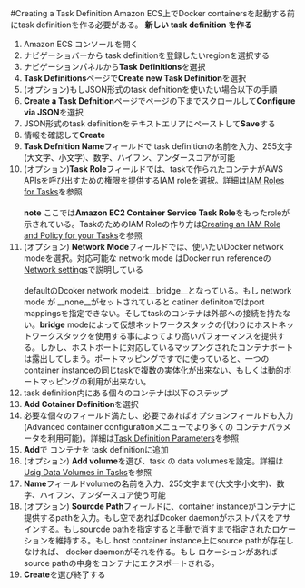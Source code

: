 #Creating a Task Definition
Amazon ECS上でDocker containersを起動する前にtask definitionを作る必要がある。
**新しい task definition を作る**
1. Amazon ECS コンソールを開く
2. ナビゲーショバーから task definitionを登録したいregionを選択する
3. ナビゲーションパネルから**Task Definitions**を選択
4. **Task Definitions**ページで**Create new Task Definition**を選択
5. (オプション)もしJSON形式のtask defnitionを使いたい場合以下の手順
  6. **Create a Task Defnition**ページでページの下までスクロールして**Configure via JSON**を選択
  7. JSON形式のtask definitionをテキストエリアにペーストして**Save**する
  8. 情報を確認して**Create**
6. **Task Defnition Name**フィールドで task definitionの名前を入力、255文字(大文字、小文字)、数字、ハイフン、アンダースコアが可能
7. (オプション)**Task Role**フィールドでは、taskで作られたコンテナがAWS APIsを呼び出すための権限を提供するIAM roleを選択。詳細は[IAM Roles for Tasks](http://docs.aws.amazon.com/AmazonECS/latest/developerguide/task-iam-roles.html)を参照<br /><br />
**note** ここでは**Amazon EC2 Container Service Task Role**をもったroleが示されている。TaskのためのIAM Roleの作り方は[Creating an IAM Role and Policy for your Tasks](http://docs.aws.amazon.com/AmazonECS/latest/developerguide/task-iam-roles.html#create_task_iam_policy_and_role)を参照
8. (オプション) **Network Mode**フィールドでは、使いたいDocker network modeを選択。対応可能な network mode はDocker run referenceの[Network settings](https://docs.docker.com/engine/reference/run/#/network-settings)で説明している<br /><br />
defaultのDcoker network modeは__bridge__となっている。もし network mode が __none__がセットされていると catiner definitonではport mappingsを指定できない。そしてtaskのコンテナは外部への接続を持たない。__bridge__ modeによって仮想ネットワークスタックの代わりにホストネットワークスタックを使用する事によってより高いパフォーマンスを提供する。しかし、ホストポートに対応しているマップングされたコンテナポートは露出してしまう。ポートマッピングですでに使っていると、一つのcontainer instanceの同じtaskで複数の実体化が出来ない、もしくは動的ポートマッピングの利用が出来ない。
9. task definition内にある個々のコンテナは以下のステップ
  10. **Add Cotainer Definition**を選択
  11. 必要な個々のフィールド満たし、必要であればオプションフィールドも入力(Advanced container configurationメニューでより多くの コンテナパラメータを利用可能)。詳細は[Task Definition Parameters](task_definition_parameters.md)を参照
  12. **Add**で コンテナを task definitionに追加
10. (オプション) **Add volume**を選び、task の data volumesを設定。詳細は[Usig Data Volumes in Tasks](using_data_volumes.md)を参照
  11. **Name**フィールドvolumeの名前を入力、255文字まで(大文字小文字)、数字、ハイフン、アンダースコア使う可能
  12. (オプション) **Sourcde Path**フィールドに、container instanceがコンテナに提供するpathを入力。もし空であればDcoker daemonがホストパスをアサインする。もしsourcde pathを指定すると手動で消すまで指定されたロケーションを維持する。もし host container instance上にsource pathが存在しなければ、 docker daemonがそれを作る。もし ロケーションがあればsource pathの中身をコンテナにエクスポートされる。
11. **Create**を選び終了する 
